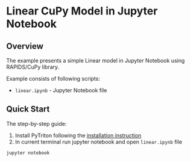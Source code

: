 <!--
Copyright (c) 2022, NVIDIA CORPORATION. All rights reserved.

Licensed under the Apache License, Version 2.0 (the "License");
you may not use this file except in compliance with the License.
You may obtain a copy of the License at

    http://www.apache.org/licenses/LICENSE-2.0

Unless required by applicable law or agreed to in writing, software
distributed under the License is distributed on an "AS IS" BASIS,
WITHOUT WARRANTIES OR CONDITIONS OF ANY KIND, either express or implied.
See the License for the specific language governing permissions and
limitations under the License.
-->

# Linear CuPy Model in Jupyter Notebook

## Overview

The example presents a simple Linear model in Jupyter Notebook using RAPIDS/CuPy library.

Example consists of following scripts:

- `linear.ipynb` - Jupyter Notebook file

## Quick Start

The step-by-step guide:

1. Install PyTriton following the [installation instruction](../../README.md#installation)
2. In current terminal run jupyter notebook and open `linear.ipynb` file

```shell
jupyter notebook
```
